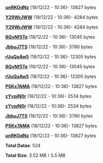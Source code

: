 [**unRKGdNz**](/data/unRKGdNz.txt) (18/12/22 - 10:36)- 13827 bytes

[**Y29WrJWW**](/data/Y29WrJWW.txt) (18/12/22 - 10:36)- 4284 bytes

[**Y29WrJWW**](/data/Y29WrJWW.txt) (18/12/22 - 10:36)- 4284 bytes

[**8QvNf5Te**](/data/8QvNf5Te.txt) (18/12/22 - 10:36)- 13045 bytes

[**JbbuJ7TS**](/data/JbbuJ7TS.txt) (18/12/22 - 10:36)- 3780 bytes

[**rUuQaAw5**](/data/rUuQaAw5.txt) (18/12/22 - 10:36)- 12305 bytes

[**8QvNf5Te**](/data/8QvNf5Te.txt) (18/12/22 - 10:36)- 13045 bytes

[**rUuQaAw5**](/data/rUuQaAw5.txt) (18/12/22 - 10:36)- 12305 bytes

[**PSKx7AMA**](/data/PSKx7AMA.txt) (18/12/22 - 10:36)- 13827 bytes

[**zYvpjN0r**](/data/zYvpjN0r.txt) (18/12/22 - 10:36)- 2534 bytes

[**zYvpjN0r**](/data/zYvpjN0r.txt) (18/12/22 - 10:36)- 2534 bytes

[**JbbuJ7TS**](/data/JbbuJ7TS.txt) (18/12/22 - 10:36)- 3780 bytes

[**PSKx7AMA**](/data/PSKx7AMA.txt) (18/12/22 - 10:36)- 13827 bytes

[**unRKGdNz**](/data/unRKGdNz.txt) (18/12/22 - 10:36)- 13827 bytes

**Total Datas**: 524

**Total Size**: 3.52 MB / 3.5 MB